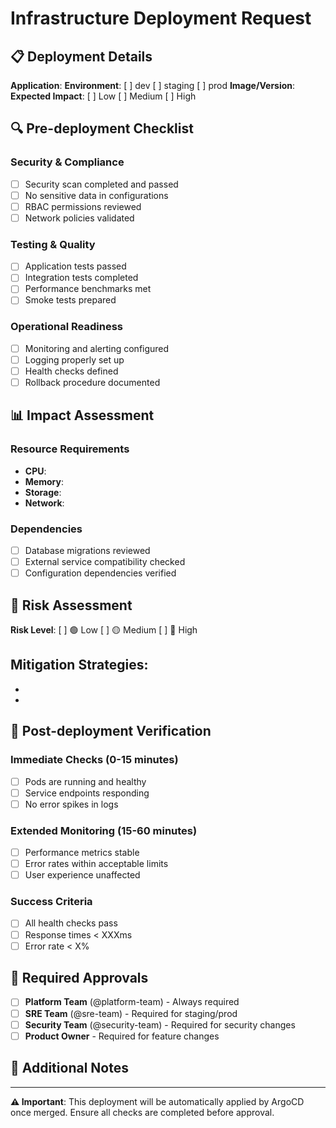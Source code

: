 # Infrastructure Deployment Request

## 📋 Deployment Details

**Application**: 
**Environment**: [ ] dev [ ] staging [ ] prod
**Image/Version**: 
**Expected Impact**: [ ] Low [ ] Medium [ ] High

## 🔍 Pre-deployment Checklist

### Security & Compliance
- [ ] Security scan completed and passed
- [ ] No sensitive data in configurations
- [ ] RBAC permissions reviewed
- [ ] Network policies validated

### Testing & Quality
- [ ] Application tests passed
- [ ] Integration tests completed
- [ ] Performance benchmarks met
- [ ] Smoke tests prepared

### Operational Readiness
- [ ] Monitoring and alerting configured
- [ ] Logging properly set up
- [ ] Health checks defined
- [ ] Rollback procedure documented

## 📊 Impact Assessment

### Resource Requirements
- **CPU**: 
- **Memory**: 
- **Storage**: 
- **Network**: 

### Dependencies
- [ ] Database migrations reviewed
- [ ] External service compatibility checked
- [ ] Configuration dependencies verified

## 🚨 Risk Assessment

**Risk Level**: [ ] 🟢 Low [ ] 🟡 Medium [ ] 🔴 High

**Mitigation Strategies**:
- 
- 
- 

## 🔄 Post-deployment Verification

### Immediate Checks (0-15 minutes)
- [ ] Pods are running and healthy
- [ ] Service endpoints responding
- [ ] No error spikes in logs

### Extended Monitoring (15-60 minutes)
- [ ] Performance metrics stable
- [ ] Error rates within acceptable limits
- [ ] User experience unaffected

### Success Criteria
- [ ] All health checks pass
- [ ] Response times < XXXms
- [ ] Error rate < X%

## 👥 Required Approvals

- [ ] **Platform Team** (@platform-team) - Always required
- [ ] **SRE Team** (@sre-team) - Required for staging/prod
- [ ] **Security Team** (@security-team) - Required for security changes
- [ ] **Product Owner** - Required for feature changes

## 📝 Additional Notes

<!-- Add any specific notes, concerns, or context here -->

---

**⚠️ Important**: This deployment will be automatically applied by ArgoCD once merged. Ensure all checks are completed before approval.